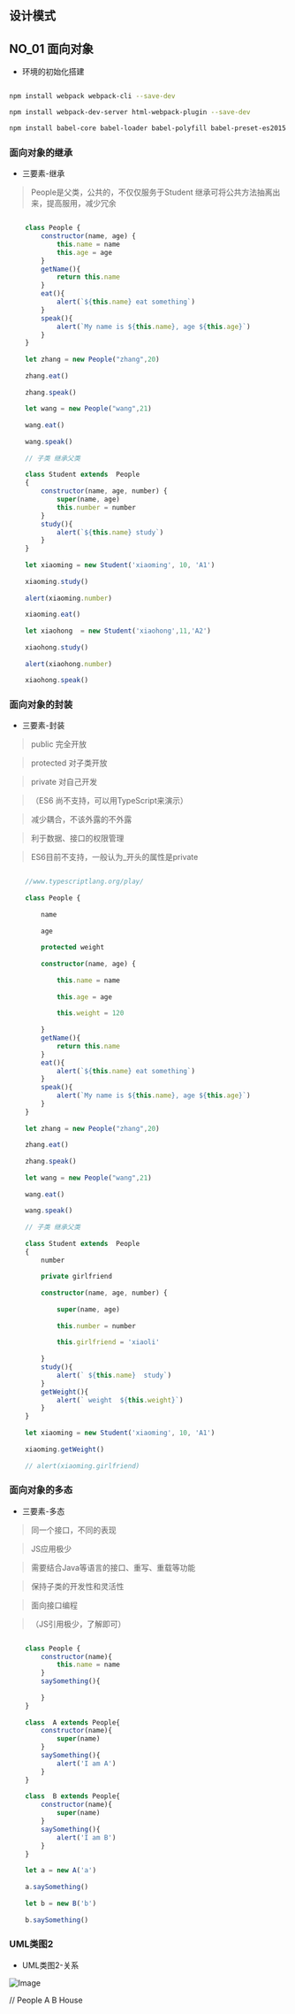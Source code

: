 ## 设计模式

## NO_01  面向对象

- 环境的初始化搭建

```bash

npm install webpack webpack-cli --save-dev

npm install webpack-dev-server html-webpack-plugin --save-dev

npm install babel-core babel-loader babel-polyfill babel-preset-es2015 babel-preset-latest --save-dev  

```

###  面向对象的继承

- 三要素-继承
>People是父类，公共的，不仅仅服务于Student
继承可将公共方法抽离出来，提高服用，减少冗余

```javascript

    class People {
        constructor(name, age) {
            this.name = name
            this.age = age
        }
        getName(){
            return this.name
        }
        eat(){
            alert(`${this.name} eat something`)
        }
        speak(){
            alert(`My name is ${this.name}, age ${this.age}`)
        }
    }
    
    let zhang = new People("zhang",20)
    
    zhang.eat()
    
    zhang.speak()
    
    let wang = new People("wang",21)
    
    wang.eat()
    
    wang.speak()
    
    // 子类 继承父类
    
    class Student extends  People
    {
        constructor(name, age, number) {
            super(name, age)
            this.number = number
        }
        study(){
            alert(`${this.name} study`)
        }
    }
    
    let xiaoming = new Student('xiaoming', 10, 'A1')
    
    xiaoming.study()
    
    alert(xiaoming.number)
    
    xiaoming.eat()
    
    let xiaohong  = new Student('xiaohong',11,'A2')
    
    xiaohong.study()
    
    alert(xiaohong.number)
    
    xiaohong.speak()

```


### 面向对象的封装

- 三要素-封装

> public 完全开放

> protected 对子类开放

> private 对自己开发

>（ES6 尚不支持，可以用TypeScript来演示）
  
> 减少耦合，不该外露的不外露

> 利于数据、接口的权限管理

> ES6目前不支持，一般认为_开头的属性是private
  
  
```typescript

    //www.typescriptlang.org/play/
    
    class People {
    
        name
    
        age
    
        protected weight
    
        constructor(name, age) {
    
            this.name = name
    
            this.age = age
    
            this.weight = 120
    
        }
        getName(){
            return this.name
        }
        eat(){
            alert(`${this.name} eat something`)
        }
        speak(){
            alert(`My name is ${this.name}, age ${this.age}`)
        }
    }
    
    let zhang = new People("zhang",20)
    
    zhang.eat()
    
    zhang.speak()
    
    let wang = new People("wang",21)
    
    wang.eat()
    
    wang.speak()
    
    // 子类 继承父类
    
    class Student extends  People
    {
        number
    
        private girlfriend
    
        constructor(name, age, number) {
    
            super(name, age)
    
            this.number = number
    
            this.girlfriend = 'xiaoli'
    
        }
        study(){
            alert(` ${this.name}  study`)
        }
        getWeight(){
            alert(` weight  ${this.weight}`)
        }
    }
    
    let xiaoming = new Student('xiaoming', 10, 'A1')
    
    xiaoming.getWeight()
    
    // alert(xiaoming.girlfriend)

```

### 面向对象的多态

- 三要素-多态

>  同一个接口，不同的表现

>  JS应用极少

>  需要结合Java等语言的接口、重写、重载等功能

>  保持子类的开发性和灵活性

>  面向接口编程

> （JS引用极少，了解即可）
  
```javascript

    class People {
        constructor(name){
            this.name = name
        }
        saySomething(){
    
        }
    }
    
    class  A extends People{
        constructor(name){
            super(name)
        }
        saySomething(){
            alert('I am A')
        }
    }
    
    class  B extends People{
        constructor(name){
            super(name)
        }
        saySomething(){
            alert('I am B')
        }
    }
    
    let a = new A('a')
    
    a.saySomething()
    
    let b = new B('b')
    
    b.saySomething()

```

### UML类图2

- UML类图2-关系

![Image](../DesignPatternJS/NO_01/assets/images/UML001.png)


// People  A  B  House
```javascript



```
